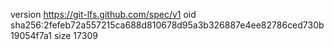 version https://git-lfs.github.com/spec/v1
oid sha256:2fefeb72a557215ca688d810678d95a3b326887e4ee82786ced730b19054f7a1
size 17309
